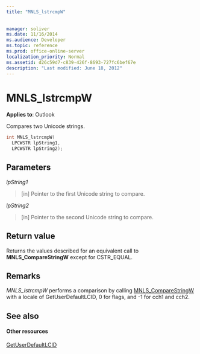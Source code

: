 ```yaml
---
title: "MNLS_lstrcmpW"
 
 
manager: soliver
ms.date: 11/16/2014
ms.audience: Developer
ms.topic: reference
ms.prod: office-online-server
localization_priority: Normal
ms.assetid: d26c59d7-c839-426f-8693-727fc6bef67e
description: "Last modified: June 18, 2012"
---
```


# MNLS_lstrcmpW

 
  
**Applies to**: Outlook 
  
Compares two Unicode strings.
  
```cpp
int MNLS_lstrcmpW(
  LPCWSTR lpString1,
  LPCWSTR lpString2);
```

## Parameters

 _lpString1_
  
> [in] Pointer to the first Unicode string to compare.
    
 _lpString2_
  
> [in] Pointer to the second Unicode string to compare.
    
## Return value

Returns the values described for an equivalent call to **MNLS_CompareStringW** except for CSTR_EQUAL. 
  
## Remarks

 _MNLS_lstrcmpW_ performs a comparison by calling [MNLS_CompareStringW](mnls_comparestringw.md) with a locale of GetUserDefaultLCID, 0 for flags, and -1 for cch1 and cch2. 
  
## See also

#### Other resources

[GetUserDefaultLCID](http://msdn.microsoft.com/en-us/library/dd318135%28VS.85%29.aspx)


